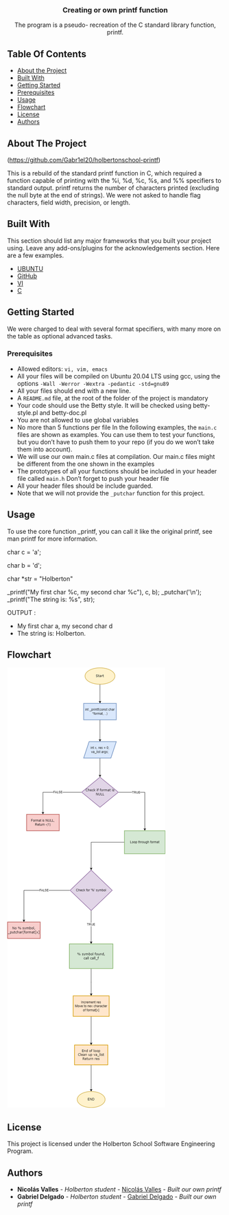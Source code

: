 <br/>
<p align="center">
  <h3 align="center">Creating or own printf function</h3>

  <p align="center">
    The program is a pseudo- recreation of the C standard library function, printf.

  </p>
</p>



## Table Of Contents

* [About the Project](#about-the-project)
* [Built With](#built-with)
* [Getting Started](#getting-started)
* [Prerequisites](#prerequisites)
* [Usage](#usage)
* [Flowchart](#flowchart)
* [License](#license)
* [Authors](#authors)

## About The Project

(https://github.com/Gabr1el20/holbertonschool-printf)

This is a rebuild of the standard printf function in C, which required a function capable of printing with the %i, %d, %c, %s, and %% specifiers to standard output. printf returns the number of characters printed (excluding the null byte at the end of strings). We were not asked to handle flag characters, field width, precision, or length.

## Built With

This section should list any major frameworks that you built your project using. Leave any add-ons/plugins for the acknowledgements section. Here are a few examples.

* [UBUNTU]()
* [GitHub](https://github.com/)
* [VI]()
* [C]()

## Getting Started

We were charged to deal with several format specifiers, with many more on the table as optional advanced tasks.

### Prerequisites

- Allowed editors: `vi, vim, emacs`
- All your files will be compiled on Ubuntu 20.04 LTS using gcc, using the options `-Wall -Werror -Wextra -pedantic -std=gnu89`
- All your files should end with a new line.
- A `README.md` file, at the root of the folder of the project is mandatory
- Your code should use the Betty style. It will be checked using betty-style.pl and betty-doc.pl 
- You are not allowed to use global variables
- No more than 5 functions per file In the following examples, the `main.c` files are shown as examples. You can use them to test your functions, but you don’t have to push them to your repo (if you do we won’t take them into account).
- We will use our own main.c files at compilation. Our main.c files might be different from the one shown in the examples
- The prototypes of all your functions should be included in your header file called `main.h` Don’t forget to push your header file
- All your header files should be include guarded.
- Note that we will not provide the `_putchar` function for this project.

## Usage

To use the core function _printf, you can call it like the original printf, see man printf for more information.

char c = 'a';

char b = 'd';

char *str = "Holberton"

_printf("My first char %c, my second char %c"), c, b);
_putchar('\n');
_printf("The string is: %s", str);

OUTPUT :
- My first char a, my second char d
- The string is: Holberton.

## Flowchart

![Flowchart of the _printf function](https://raw.githubusercontent.com/Gabr1el20/holbertonschool-printf/master/Printf%20diagram.drawio.png)




## License

This project is licensed under the Holberton School Software Engineering Program.

## Authors

* **Nicolás Valles** - *Holberton student* - [Nicolás Valles](https://github.com/NicoV00/) - *Built our own printf*
* **Gabriel Delgado** - *Holberton student* - [Gabriel Delgado](https://github.com/Gabr1el20/) - *Built our own printf*
